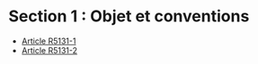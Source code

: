 # Section 1 : Objet et conventions

* [Article R5131-1](./LEGIARTI000018526927.md)
* [Article R5131-2](./LEGIARTI000018526925.md)
